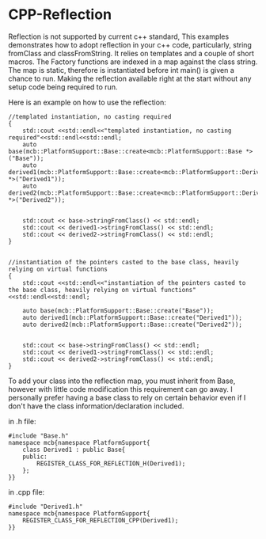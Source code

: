 CPP-Reflection
==============

Reflection is not supported by current c++ standard, This examples demonstrates how to adopt reflection in your c++ code, particularly, string fromClass and classFromString. It relies on templates and a couple of short macros. The Factory functions are indexed in a map against the class string. The map is static, therefore is instantiated before int main() is given a chance to run. Making the reflection available right at the start without any setup code being required to run.

Here is an example on how to use the reflection:

	//templated instantiation, no casting required
	{
	    std::cout <<std::endl<<"templated instantiation, no casting required"<<std::endl<<std::endl;
	    auto base(mcb::PlatformSupport::Base::create<mcb::PlatformSupport::Base *>("Base"));
	    auto derived1(mcb::PlatformSupport::Base::create<mcb::PlatformSupport::Derived1 *>("Derived1"));
	    auto derived2(mcb::PlatformSupport::Base::create<mcb::PlatformSupport::Derived2 *>("Derived2"));
    
    
	    std::cout << base->stringFromClass() << std::endl;
	    std::cout << derived1->stringFromClass() << std::endl;
	    std::cout << derived2->stringFromClass() << std::endl;
	}


	//instantiation of the pointers casted to the base class, heavily relying on virtual functions
	{
	    std::cout <<std::endl<<"instantiation of the pointers casted to the base class, heavily relying on virtual functions"<<std::endl<<std::endl;
    
	    auto base(mcb::PlatformSupport::Base::create("Base"));
	    auto derived1(mcb::PlatformSupport::Base::create("Derived1"));
	    auto derived2(mcb::PlatformSupport::Base::create("Derived2"));
    
    
	    std::cout << base->stringFromClass() << std::endl;
	    std::cout << derived1->stringFromClass() << std::endl;
	    std::cout << derived2->stringFromClass() << std::endl;
	}

To add your class into the reflection map, you must inherit from Base, however with little code modification this requirement can go away. I personally prefer having a base class to rely on certain behavior even if I don't have the class information/declaration included.

in .h file:

	#include "Base.h"
	namespace mcb{namespace PlatformSupport{
	    class Derived1 : public Base{
	    public:
	        REGISTER_CLASS_FOR_REFLECTION_H(Derived1);
	    };
	}}

in .cpp file:

	#include "Derived1.h"
	namespace mcb{namespace PlatformSupport{
	    REGISTER_CLASS_FOR_REFLECTION_CPP(Derived1);
	}}